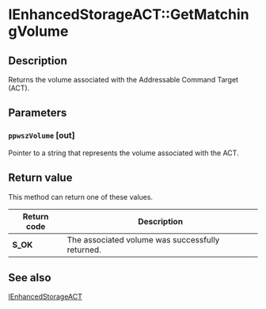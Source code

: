 # IEnhancedStorageACT::GetMatchingVolume

## Description

Returns the volume associated with the Addressable Command Target (ACT).

## Parameters

### `ppwszVolume` [out]

Pointer to a string that represents the volume associated with the ACT.

## Return value

This method can return one of these values.

| Return code | Description |
| --- | --- |
| **S_OK** | The associated volume was successfully returned. |

## See also

[IEnhancedStorageACT](https://learn.microsoft.com/previous-versions/windows/desktop/api/ehstorapi/nn-ehstorapi-ienhancedstorageact)